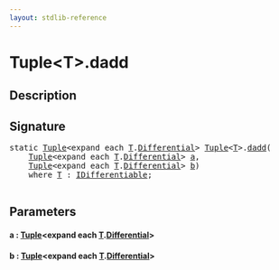 ```yaml
---
layout: stdlib-reference
---
```


# Tuple\<T\>\.dadd

## Description





## Signature 

<pre>
<span class='code_keyword'>static</span> <a href="../index.html" class="code_type">Tuple</a>&lt;<span class="code_keyword">expand</span> <span class="code_keyword">each</span> <a href="../index.html#typeparam-T" class="code_type">T</a>.<a href="../differential-0.html" class="code_type">Differential</a>&gt; <a href="../index.html" class="code_type">Tuple</a>&lt;<a href="../index.html#typeparam-T" class="code_type">T</a>&gt;.<a href=".html">dadd</a>(
    <a href="../index.html" class="code_type">Tuple</a>&lt;<span class="code_keyword">expand</span> <span class="code_keyword">each</span> <a href="../index.html#typeparam-T" class="code_type">T</a>.<a href="../differential-0.html" class="code_type">Differential</a>&gt; <a href=".html#decl-a" class="code_param">a</a>,
    <a href="../index.html" class="code_type">Tuple</a>&lt;<span class="code_keyword">expand</span> <span class="code_keyword">each</span> <a href="../index.html#typeparam-T" class="code_type">T</a>.<a href="../differential-0.html" class="code_type">Differential</a>&gt; <a href=".html#decl-b" class="code_param">b</a>)
    <span class='code_keyword'>where</span> <a href="../index.html#typeparam-T" class="code_type">T</a> : <a href="../../../interfaces/idifferentiable-01/index.html" class="code_type">IDifferentiable</a>;

</pre>

## Parameters

####  <a id="decl-a"></a>a  : [Tuple](../index.html)\<expand each [T](../index.html#typeparam-T)\.[Differential](../differential-0.html)\>
####  <a id="decl-b"></a>b  : [Tuple](../index.html)\<expand each [T](../index.html#typeparam-T)\.[Differential](../differential-0.html)\>

